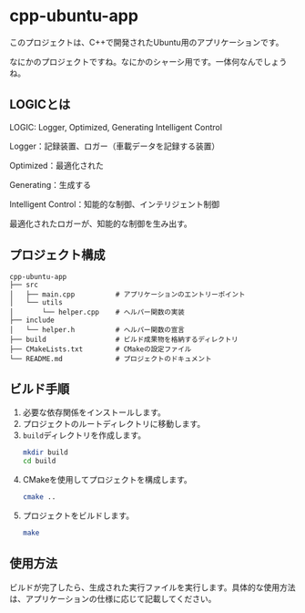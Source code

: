 # cpp-ubuntu-app

このプロジェクトは、C++で開発されたUbuntu用のアプリケーションです。

なにかのプロジェクトですね。なにかのシャーシ用です。一体何なんでしょうね。

## LOGICとは

LOGIC: Logger, Optimized, Generating Intelligent Control


Logger：記録装置、ロガー（車載データを記録する装置）

Optimized：最適化された

Generating：生成する

Intelligent Control：知能的な制御、インテリジェント制御


最適化されたロガーが、知能的な制御を生み出す。

## プロジェクト構成

```
cpp-ubuntu-app
├── src
│   ├── main.cpp          # アプリケーションのエントリーポイント
│   └── utils
│       └── helper.cpp    # ヘルパー関数の実装
├── include
│   └── helper.h          # ヘルパー関数の宣言
├── build                 # ビルド成果物を格納するディレクトリ
├── CMakeLists.txt        # CMakeの設定ファイル
└── README.md             # プロジェクトのドキュメント
```

## ビルド手順

1. 必要な依存関係をインストールします。
2. プロジェクトのルートディレクトリに移動します。
3. `build`ディレクトリを作成します。
   ```bash
   mkdir build
   cd build
   ```
4. CMakeを使用してプロジェクトを構成します。
   ```bash
   cmake ..
   ```
5. プロジェクトをビルドします。
   ```bash
   make
   ```

## 使用方法

ビルドが完了したら、生成された実行ファイルを実行します。具体的な使用方法は、アプリケーションの仕様に応じて記載してください。